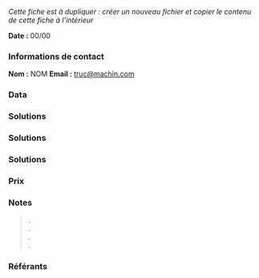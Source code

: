 *Cette fiche est à dupliquer : créer un nouveau fichier et copier le contenu de cette fiche à l'intérieur*

**Date :** 00/00

### Informations de contact
**Nom :** NOM
**Email :** truc@machin.com

### Data

### Solutions

### Solutions

### Solutions

### Prix

### Notes

> .  
> .  
> .  
> .  


### Référants

